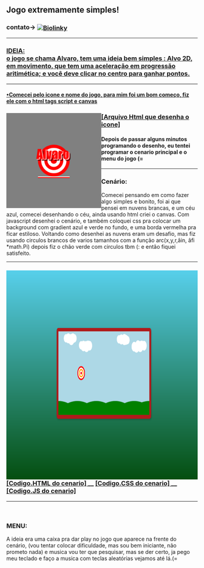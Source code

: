 ## Jogo extremamente simples!
<h3>contato->
<a target="Biolinky" href="https://biolinky.co/guilhermebini">
  <img align="center" alt="Biolinky" width="28px" src="https://image.flaticon.com/icons/png/512/46/46646.png"></h2><hr>
<h3>
IDEIA:
<br> o jogo se chama Alvaro, tem uma ideia bem simples : Alvo 2D, em movimento, que tem uma aceleração em progressão aritimética; e você deve clicar no centro para ganhar pontos.</h3>
<hr>
<h4>•Comecei pelo icone e nome do jogo, para mim foi um bom começo, fiz ele com o html tags script e canvas
  <h3><img align="left" alt="logoAlv" width="250px" src="https://raw.githubusercontent.com/guilhermebini/JogoExtremamenteSimples/main/Alvaro%20icon.png"></h3><h3><a target="codigoIcone" href="https://github.com/guilhermebini/JogoExtremamenteSimples/blob/main/alvaro_icone.html">[Arquivo Html que desenha o icone]</a></h3>
  <h4>Depois de passar alguns minutos programando o desenho, eu tentei programar o cenario principal e o menu do jogo (=</h4> <hr>
<h3>
  Cenário: </h3>
Comecei pensando em como fazer algo simples e bonito, foi ai que pensei em nuvens brancas, e um céu azul, comecei desenhando o céu, ainda usando
html criei o canvas. Com javascript desenhei o cenário, e também coloquei css pra colocar um background com gradient azul e verde no fundo, e uma borda vermelha pra ficar estiloso. 
Voltando como desenhei as nuvens eram um desafio, mas fiz usando circulos brancos de varios tamanhos com a função arc(x,y,r,âin, âfi *math.Pi) 
depois fiz o chão verde com circulos tbm (: e então fiquei satisfeito.
<br><hr>
<h3>
  <img align="center" alt="Cenario" width="1000" height="550" src="https://raw.githubusercontent.com/guilhermebini/JogoExtremamenteSimples/main/Cenario.png">
<br>
<a align="center" href="https://github.com/guilhermebini/JogoExtremamenteSimples/blob/main/cenario.html">[Codigo.HTML do cenario]  </a>__
<a align="center" href="https://github.com/guilhermebini/JogoExtremamenteSimples/blob/main/cenario.css">[Codigo.CSS do cenario]  </a>__
<a align="center" href="https://github.com/guilhermebini/JogoExtremamenteSimples/blob/main/cenario.js">[Codigo.JS do cenario]</a></h3>
<hr>
<br>
  <h3>MENU:</h3>
  A ideia era uma caixa pra dar play no jogo que aparece na frente do cenário, (vou tentar colocar dificuldade, mas sou bem iniciante, não prometo nada)
  e musica vou ter que pesquisar, mas se der certo, ja pego meu teclado e faço a musica com teclas aleatórias vejamos até lá.(=
